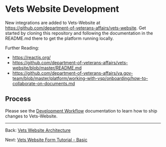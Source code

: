 # Vets Website Development

New integrations are added to Vets-Website at https://github.com/department-of-veterans-affairs/vets-website. Get started by cloning this repository and following the documentation in the README.md there to get the platform running locally.

Further Reading:

- https://reactjs.org/
- https://github.com/department-of-veterans-affairs/vets-website/blob/master/README.md
- https://github.com/department-of-veterans-affairs/va.gov-team/blob/master/platform/working-with-vsp/onboarding/how-to-collaborate-on-documents.md

## Process

Please see the [Development Workflow]() documentation to learn
how to ship changes to Vets-Website.

<hr>

Back: [Vets Website Architecture](https://github.com/department-of-veterans-affairs/va.gov-team/blob/master/platform/engineering/architecture.md)

Next: [Vets Website Form Tutorial - Basic](https://github.com/department-of-veterans-affairs/va.gov-team/blob/master/platform/engineering/form-tutorial-basic.md)
